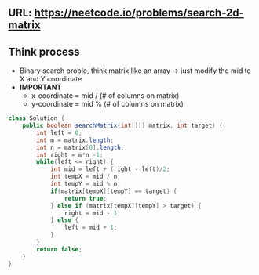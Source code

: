 ## URL: https://neetcode.io/problems/search-2d-matrix

## Think process
- Binary search proble, think matrix like an array -> just modify the mid to X and Y coordinate
- **IMPORTANT**
  - x-coordinate = mid / (# of columns on matrix)
  - y-coordinate = mid % (# of columns on matrix)

```java
class Solution {
    public boolean searchMatrix(int[][] matrix, int target) {
        int left = 0;
        int m = matrix.length;
        int n = matrix[0].length;
        int right = m*n -1;
        while(left <= right) {
            int mid = left + (right - left)/2;
            int tempX = mid / n;
            int tempY = mid % n;
            if(matrix[tempX][tempY] == target) {
                return true;
            } else if (matrix[tempX][tempY] > target) {
                right = mid - 1;
            } else {
                left = mid + 1;
            }
        }
        return false;
    }
}
```